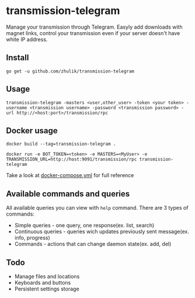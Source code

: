 # transmission-telegram

Manage your transmission through Telegram. Easyly add downloads with magnet links, control your
transmission even if your server doesn't have white IP address.

## Install

`go get -u github.com/zhulik/transmission-telegram`

## Usage

`transmission-telegram -masters <user,other_user> -token <your token> -username <transmission username> -password <transmission password> -url http://<host:port>/transmission/rpc`
## Docker usage

`docker build --tag=transmission-telegram .`

`docker run -e BOT_TOKEN=<token> -e MASTERS=<MyUser> -e TRANSMISSION_URL=http://host:9091/transmission/rpc transmission-telegram`

Take a look at [docker-compose.yml](docker-compose.yml) for full reference
## Available commands and queries
All available queries you can view with `help` command. There are 3 types of commands:

* Simple queries - one query, one response(ex. list, search)
* Continuous queries - queries wich updates previously sent message(ex. info, progress)
* Commands - actions that can change daemon state(ex. add, del)



## Todo

* Manage files and locations
* Keyboards and buttons
* Persistent settings storage
